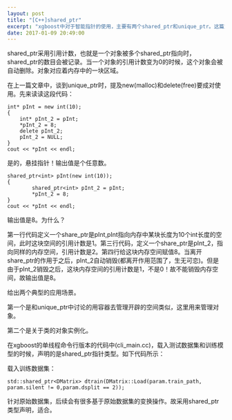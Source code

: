```yaml
---
layout: post
title: "[C++]shared_ptr"
excerpt: "xgboost中对于智能指针的使用，主要有两个shared_ptr和unique_ptr。这篇文章是对shared_ptr的理解和典型使用场景说明，以读懂xgboost源码中的使用场景为目的。"
date: 2017-01-09 20:49:00
---
```


shared_ptr采用引用计数，也就是一个对象被多个shared_ptr指向时，shared_ptr的数目会被记录。当一个对象的引用计数变为0的时候，这个对象会被自动删除。对象对应着内存中的一块区域。

在上一篇文章中，谈到unique_ptr时，提及new(malloc)和delete(free)要成对使用。先来读读这段代码：

    int* pInt = new int(10);
    {
        int* pInt_2 = pInt;
        *pInt_2 = 8;
        delete pInt_2;
        pInt_2 = NULL;
    }
    cout << *pInt << endl;

是的，悬挂指针！输出值是个任意数。

    shared_ptr<int> pInt(new int(10));
    {
            shared_ptr<int> pInt_2 = pInt;
            *pInt_2 = 8;
    }
    cout << *pInt << endl;
    

输出值是8。为什么？

第一行代码定义一个share_ptr是pInt,pInt指向内存中某块长度为10个int长度的空间，此时这块空间的引用计数是1。第三行代码，定义一个share_ptr是pInt_2，指向同样的内存空间，引用计数是2。第四行给这块内存空间赋值8。当离开share_ptr的作用于之后，pInt_2自动销毁(都离开作用范围了，生无可恋)。但是由于pInt_2销毁之后，这块内存空间的引用计数是1，不是0！故不能销毁内存空间，故输出值是8。

给出两个典型的应用场景。

第一个是和unique_ptr中讨论的用容器去管理开辟的空间类似，这里用来管理对象。

<script src="https://gist.github.com/zhpmatrix/92da49b7f55b474cb518f0f4d3a2a0b6.js"></script>

第二个是关于类的对象实例化。

<script src="https://gist.github.com/zhpmatrix/ecf62396bba3b9fc97a368c891c31152.js"></script>

在xgboost的单线程命令行版本的代码中(cli_main.cc)，载入测试数据集和训练模型的时候，声明的是shared_ptr指针类型。如下代码所示：

载入训练数据集：

    std::shared_ptr<DMatrix> dtrain(DMatrix::Load(param.train_path, param.silent != 0,param.dsplit == 2));

针对原始数据集，后续会有很多基于原始数据集的变换操作。故采用shared_ptr类型声明，适合。



